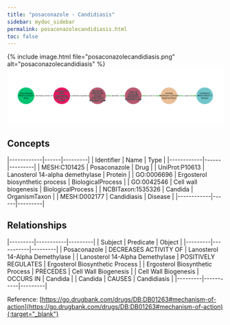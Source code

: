 ```yaml
---
title: "posaconazole - Candidiasis"
sidebar: mydoc_sidebar
permalink: posaconazolecandidiasis.html
toc: false 
---
```


{% include image.html file="posaconazolecandidiasis.png" alt="posaconazolecandidiasis" %}![Path Visualization](/images/posaconazolecandidiasis.png)

## Concepts

|------------|------|---------|
| Identifier | Name | Type    |
|------------|------|---------|
| MESH:C101425 | Posaconazole | Drug |
| UniProt:P10613 | Lanosterol 14-alpha demethylase | Protein |
| GO:0006696 | Ergosterol biosynthetic process | BiologicalProcess |
| GO:0042546 | Cell wall biogenesis | BiologicalProcess |
| NCBITaxon:1535326 | Candida | OrganismTaxon |
| MESH:D002177 | Candidiasis | Disease |
|------------|------|---------|

## Relationships

|---------|-----------|---------|
| Subject | Predicate | Object  |
|---------|-----------|---------|
| Posaconazole | DECREASES ACTIVITY OF | Lanosterol 14-Alpha Demethylase |
| Lanosterol 14-Alpha Demethylase | POSITIVELY REGULATES | Ergosterol Biosynthetic Process |
| Ergosterol Biosynthetic Process | PRECEDES | Cell Wall Biogenesis |
| Cell Wall Biogenesis | OCCURS IN | Candida |
| Candida | CAUSES | Candidiasis |
|---------|-----------|---------|

Reference: [https://go.drugbank.com/drugs/DB:DB01263#mechanism-of-action](https://go.drugbank.com/drugs/DB:DB01263#mechanism-of-action){:target="_blank"}